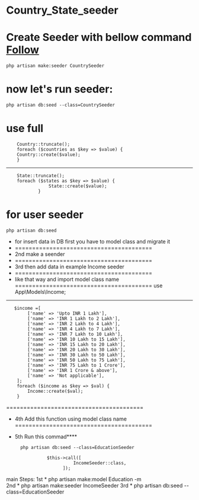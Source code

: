 # Country_State_seeder
# Create Seeder with bellow command <a href="https://www.itsolutionstuff.com/post/how-to-add-country-list-in-laravelexample.html" >Follow</a>
    php artisan make:seeder CountrySeeder
# now let's run seeder:
    php artisan db:seed --class=CountrySeeder
# use full 
        Country::truncate();
        foreach ($countries as $key => $value) {
        Country::create($value);
        }
----------------------------------
        State::truncate();
        foreach ($states as $key => $value) {
                    State::create($value);
                }

# for user seeder 
    php artisan db:seed   
* for insert data in DB first you have to model class and migrate it 
* ========================================
* 2nd make a seender 
* ========================================
* 3rd then add data in  example Income seeder
* ========================================
* like that way and import model class name 
========================================
use App\Models\Income;
----------------------
       $income =[
            ['name' => 'Upto INR 1 Lakh'], 
            ['name' => 'INR 1 Lakh to 2 Lakh'], 
            ['name' => 'INR 2 Lakh to 4 Lakh'], 
            ['name' => 'INR 4 Lakh to 7 Lakh'], 
            ['name' => 'INR 7 Lakh to 10 Lakh'], 
            ['name' => 'INR 10 Lakh to 15 Lakh'], 
            ['name' => 'INR 15 Lakh to 20 Lakh'], 
            ['name' => 'INR 20 Lakh to 30 Lakh'], 
            ['name' => 'INR 30 Lakh to 50 Lakh'], 
            ['name' => 'INR 50 Lakh to 75 Lakh'], 
            ['name' => 'INR 75 Lakh to 1 Crore'], 
            ['name' => 'INR 1 Crore & above'], 
            ['name' => 'Not applicable'],  
        ];
        foreach ($income as $key => $val) {
            Income::create($val);
        }
========================================


* 4th Add this function using model class name 
========================================
* 5th Run this commad****
    
        php artisan db:seed --class=EducationSeeder

                  $this->call([
                            IncomeSeeder::class,
                        ]);
               
main Steps:
    1st   *   php artisan make:model Education -m   
    2nd   *   php artisan make:seeder IncomeSeeder
    3rd   *   php artisan db:seed --class=EducationSeeder
